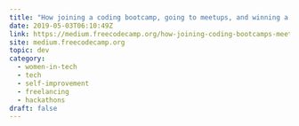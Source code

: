```yaml
---
title: "How joining a coding bootcamp, going to meetups, and winning a Hackathon changed my life completely"
date: 2019-05-03T06:10:49Z
link: https://medium.freecodecamp.org/how-joining-coding-bootcamps-meetups-and-winning-a-hackathon-changed-my-life-completely-2addc66f1665?source=rss----336d898217ee---4&utm_medium=RSS&utm_source=news.12bit.vn
site: medium.freecodecamp.org
topic: dev
category:
  - women-in-tech
  - tech
  - self-improvement
  - freelancing
  - hackathons
draft: false
---
```

